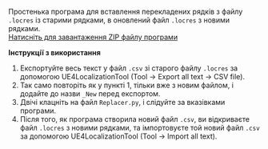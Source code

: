 Простенька програма для вставлення перекладених рядків з файлу `.locres` із старими рядками, в оновлений файл `.locres` з новими рядками.
<br>[Натисніть для завантаження ZIP файлу програми](<https://github.com/Veydzher/ReplacerLocres/archive/refs/heads/main.zip>)

<b>Інструкції з використання</b>
1. Експортуйте весь текст у файл `.csv` зі старого файлу `.locres` за допомогою UE4LocalizationTool (Tool -> Export all text -> CSV file).
2. Так само повторіть як у пункті 1, тільки вже з новим файлом, і додайте до назви `_New` перед експортом.
3. Двічі клацніть на файл `Replacer.py`, і слідуйте за вказівками програми.
4. Після того, як програма створила новий файл `.csv`, ви відкриваєте файл `.locres` з новими рядками, та імпортовуєте той новий файл `.csv` за допомогою UE4LocalizationTool (Tool -> Import all text).
